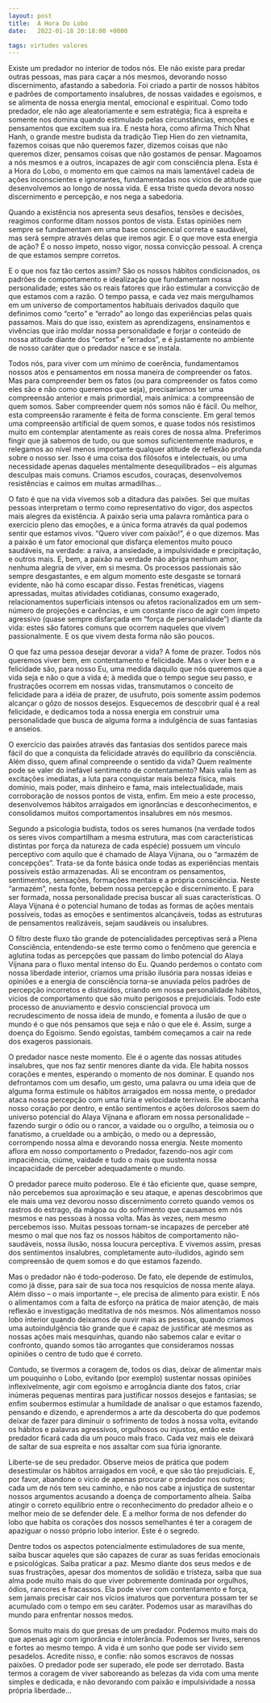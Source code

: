 ```yaml
---
layout: post
title:  A Hora Do Lobo
date:   2022-01-18 20:18:00 +0000

tags: virtudes valores
---
```


Existe um predador no interior de todos nós. Ele não existe para predar outras pessoas, mas para caçar a nós mesmos, devorando nosso discernimento, afastando a sabedoria. Foi criado a partir de nossos hábitos e padrões de comportamento insalubres, de nossas vaidades e egoísmos, e se alimenta de nossa energia mental, emocional e espiritual. Como todo predador, ele não age aleatoriamente e sem estratégia; fica à espreita e somente nos domina quando estimulado pelas circunstâncias, emoções e pensamentos que excitem sua ira. E nesta hora, como afirma Thich Nhat Hanh, o grande mestre budista da tradição Tiep Hien do zen vietnamita, fazemos coisas que não queremos fazer, dizemos coisas que não queremos dizer, pensamos coisas que não gostamos de pensar. Magoamos a nós mesmos e a outros, incapazes de agir com consciência plena. Esta é a Hora do Lobo, o momento em que caímos na mais lamentável cadeia de ações inconscientes e ignorantes, fundamentadas nos vícios de atitude que desenvolvemos ao longo de nossa vida. E essa triste queda devora nosso discernimento e percepção, e nos nega a sabedoria.

Quando a existência nos apresenta seus desafios, tensões e decisões, reagimos conforme ditam nossos pontos de vista. Estas opiniões nem sempre se fundamentam em uma base consciencial correta e saudável, mas será sempre através delas que iremos agir. E o que move esta energia de ação? É o nosso ímpeto, nosso vigor, nossa convicção pessoal. A crença de que estamos sempre corretos. 

E o que nos faz tão certos assim? São os nossos hábitos condicionados, os padrões de comportamento e idealização que fundamentam nossa personalidade; estes são os reais fatores que irão estimular a convicção de que estamos com a razão. O tempo passa, e cada vez mais mergulhamos em um universo de comportamentos habituais derivados daquilo que definimos como “certo” e “errado” ao longo das experiências pelas quais passamos. Mais do que isso, existem as aprendizagens, ensinamentos e vivências que irão moldar nossa personalidade e forjar o conteúdo de nossa atitude diante dos “certos” e “errados”, e é justamente no ambiente de nosso caráter que o predador nasce e se instala. 

Todos nós, para viver com um mínimo de coerência, fundamentamos nossos atos e pensamentos em nossa maneira de compreender os fatos. Mas para compreender bem os fatos (ou para compreender os fatos como eles são e não como queremos que seja), precisaríamos ter uma compreensão anterior e mais primordial, mais anímica: a compreensão de quem somos. Saber compreender quem nós somos não é fácil. Ou melhor, esta compreensão raramente é feita de forma consciente. Em geral temos uma compreensão artificial de quem somos, e quase todos nós resistimos muito em contemplar atentamente as reais cores de nossa alma. Preferimos fingir que já sabemos de tudo, ou que somos suficientemente maduros, e relegamos ao nível menos importante qualquer atitude de reflexão profunda sobre o nosso ser. Isso é uma coisa dos filósofos e intelectuais, ou uma necessidade apenas daqueles mentalmente desequilibrados – eis algumas desculpas mais comuns. Criamos escudos, couraças, desenvolvemos resistências e caímos em muitas armadilhas…

O fato é que na vida vivemos sob a ditadura das paixões. Sei que muitas pessoas interpretam o termo como representativo do vigor, dos aspectos mais alegres da existência. A paixão seria uma palavra romântica para o exercício pleno das emoções, e a única forma através da qual podemos sentir que estamos vivos. “Quero viver com paixão!”, é o que dizemos. Mas a paixão é um fator emocional que disfarça elementos muito pouco saudáveis, na verdade: a raiva, a ansiedade, a impulsividade e precipitação, e outros mais. E, bem, a paixão na verdade não abriga nenhum amor, nenhuma alegria de viver, em si mesma. Os processos passionais são sempre desgastantes, e em algum momento este desgaste se tornará evidente, não há como escapar disso. Festas frenéticas, viagens apressadas, muitas atividades cotidianas, consumo exagerado, relacionamentos superficiais intensos ou afetos racionalizados em um sem-número de projeções e carências, e um constante risco de agir com ímpeto agressivo (quase sempre disfarçada em “força de personalidade”) diante da vida: estes são fatores comuns que ocorrem naqueles que vivem passionalmente. E os que vivem desta forma não são poucos.



O que faz uma pessoa desejar devorar a vida? A fome de prazer. Todos nós queremos viver bem, em contentamento e felicidade. Mas o viver bem e a felicidade são, para nosso Eu, uma medida daquilo que nós queremos que a vida seja e não o que a vida é; à medida que o tempo segue seu passo, e frustrações ocorrem em nossas vidas, transmutamos o conceito de felicidade para a idéia de prazer, de usufruto, pois somente assim podemos alcançar o gôzo de nossos desejos. Esquecemos de descobrir qual é a real felicidade, e dedicamos toda a nossa energia em construir uma personalidade que busca de alguma forma a indulgência de suas fantasias e anseios. 

O exercício das paixões através das fantasias dos sentidos parece mais fácil do que a conquista da felicidade através do equilíbrio da consciência. Além disso, quem afinal compreende o sentido da vida? Quem realmente pode se valer do inefável sentimento de contentamento? Mais valia tem as excitações imediatas, a luta para conquistar mais beleza física, mais domínio, mais poder, mais dinheiro e fama, mais intelectualidade, mais corroboração de nossos pontos de vista, enfim. Em meio a este processo, desenvolvemos hábitos arraigados em ignorâncias e desconhecimentos, e consolidamos muitos comportamentos insalubres em nós mesmos.

Segundo a psicologia budista, todos os seres humanos (na verdade todos os seres vivos compartilham a mesma estrutura, mas com características distintas por força da natureza de cada espécie) possuem um vínculo perceptivo com aquilo que é chamado de Alaya Vijnana, ou o “armazém de concepções”. Trata-se da fonte básica onde todas as experiências mentais possíveis estão armazenadas. Ali se encontram os pensamentos, sentimentos, sensações, formações mentais e a própria consciência. Neste “armazém”, nesta fonte, bebem nossa percepção e discernimento. E para ser formada, nossa personalidade precisa buscar ali suas características. O Alaya Vijnana é o potencial humano de todas as formas de ações mentais possíveis, todas as emoções e sentimentos alcançáveis, todas as estruturas de pensamentos realizáveis, sejam saudáveis ou insalubres. 

O filtro deste fluxo tão grande de potencialidades perceptivas será a Plena Consciência, entendendo-se este termo como o fenômeno que gerencia e aglutina todas as percepções que passam do limbo potencial do Alaya Vijnana para o fluxo mental intenso do Eu. Quando perdemos o contato com nossa liberdade interior, criamos uma prisão ilusória para nossas ideias e opiniões e a energia de consciência torna-se anuviada pelos padrões de percepção incorretos e distraídos, criando em nossa personalidade hábitos, vícios de comportamento que são muito perigosos e prejudiciais. Todo este processo de anuviamento e desvio consciencial provoca um recrudescimento de nossa ideia de mundo, e fomenta a ilusão de que o mundo é o que nós pensamos que seja e não o que ele é. Assim, surge a doença do Egoísmo. Sendo egoístas, também começamos a cair na rede dos exageros passionais. 

O predador nasce neste momento. Ele é o agente das nossas atitudes insalubres, que nos faz sentir menores diante da vida. Ele habita nossos corações e mentes, esperando o momento de nos dominar. E quando nos defrontamos com um desafio, um gesto, uma palavra ou uma ideia que de alguma forma estimule os hábitos arraigados em nossa mente, o predador ataca nossa percepção com uma fúria e velocidade terríveis. Ele abocanha nosso coração por dentro, e então sentimentos e ações dolorosos saem do universo potencial do Alaya Vijnana e afloram em nossa personalidade – fazendo surgir o ódio ou o rancor, a vaidade ou o orgulho, a teimosia ou o fanatismo, a crueldade ou a ambição, o medo ou a depressão, corrompendo nossa alma e devorando nossa energia. Neste momento aflora em nosso comportamento o Predador, fazendo-nos agir com impaciência, ciúme, vaidade e tudo o mais que sustenta nossa incapacidade de perceber adequadamente o mundo.

O predador parece muito poderoso. Ele é tão eficiente que, quase sempre, não percebemos sua aproximação e seu ataque, e apenas descobrimos que ele mais uma vez devorou nosso discernimento correto quando vemos os rastros do estrago, da mágoa ou do sofrimento que causamos em nós mesmos e nas pessoas à nossa volta. Mas às vezes, nem mesmo percebemos isso. Muitas pessoas tornam-se incapazes de perceber até mesmo o mal que nos faz os nossos hábitos de comportamento não-saudáveis, nossa ilusão, nossa loucura perceptiva. E vivemos assim, presas dos sentimentos insalubres, completamente auto-iludidos, agindo sem compreensão de quem somos e do que estamos fazendo.

Mas o predador não é todo-poderoso. De fato, ele depende de estímulos, como já disse, para sair de sua toca nos resquícios de nossa mente alaya. Além disso – o mais importante –, ele precisa de alimento para existir. E nós o alimentamos com a falta de esforço na prática de maior atenção, de mais reflexão e investigação meditativa de nós mesmos. Nós alimentamos nosso lobo interior quando deixamos de ouvir mais as pessoas, quando criamos uma autoindulgência tão grande que é capaz de justificar até mesmos as nossas ações mais mesquinhas, quando não sabemos calar e evitar o confronto, quando somos tão arrogantes que consideramos nossas opiniões o centro de tudo que é correto.

Contudo, se tivermos a coragem de, todos os dias, deixar de alimentar mais um pouquinho o Lobo, evitando (por exemplo) sustentar nossas opiniões inflexivelmente, agir com egoísmo e arrogância diante dos fatos, criar inúmeras pequenas mentiras para justificar nossos desejos e fantasias; se enfim soubermos estimular a humildade de analisar o que estamos fazendo, pensando e dizendo, e aprendermos a arte da descoberta do que podemos deixar de fazer para diminuir o sofrimento de todos à nossa volta, evitando os hábitos e palavras agressivos, orgulhosos ou injustos, então este predador ficará cada dia um pouco mais fraco. Cada vez mais ele deixará de saltar de sua espreita e nos assaltar com sua fúria ignorante.

Liberte-se de seu predador. Observe meios de prática que podem desestimular os hábitos arraigados em você, e que são tão prejudiciais. E, por favor, abandone o vício de apenas procurar o predador nos outros; cada um de nós tem seu caminho, e não nos cabe a injustiça de sustentar nossos argumentos acusando a doença de comportamento alheia. Saiba atingir o correto equilíbrio entre o reconhecimento do predador alheio e o melhor meio de se defender dele. E a melhor forma de nos defender do lobo que habita os corações dos nossos semelhantes é ter a coragem de apaziguar o nosso próprio lobo interior. Este é o segredo.

Dentre todos os aspectos potencialmente estimuladores de sua mente, saiba buscar aqueles que são capazes de curar as suas feridas emocionais e psicológicas. Saiba praticar a paz. Mesmo diante dos seus medos e de suas frustrações, apesar dos momentos de solidão e tristeza, saiba que sua alma pode muito mais do que viver pobremente dominada por orgulhos, ódios, rancores e fracassos. Ela pode viver com contentamento e força, sem jamais precisar cair nos vícios imaturos que porventura possam ter se acumulado com o tempo em seu caráter. Podemos usar as maravilhas do mundo para enfrentar nossos medos.

Somos muito mais do que presas de um predador. Podemos muito mais do que apenas agir com ignorância e intolerância. Podemos ser livres, serenos e fortes ao mesmo tempo. A vida é um sonho que pode ser vivido sem pesadelos. Acredite nisso, e confie: não somos escravos de nossas paixões. O predador pode ser superado, ele pode ser derrotado. Basta termos a coragem de viver saboreando as belezas da vida com uma mente simples e dedicada, e não devorando com paixão e impulsividade a nossa própria liberdade…
